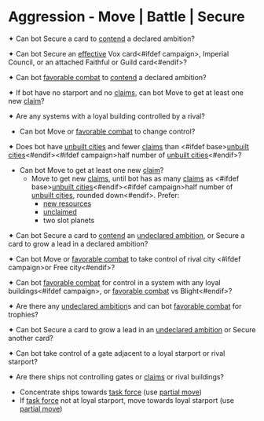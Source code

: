 # Aggression - Move | Battle | Secure

✦ <!-- priority=1 --> Can bot Secure a card to <ins>contend</ins> a declared ambition?

✦ <!-- priority=1.5 --> Can bot Secure an <ins>effective</ins> Vox card<#ifdef campaign>, Imperial Council, or an attached Faithful or Guild card<#endif>?

✦ <!-- priority=2 --> Can bot <ins>favorable combat</ins> to <ins>contend</ins> a declared ambition?

✦ <!-- Expand for starport priority=3 -->If bot have no starport and no <ins>claims</ins>, can bot Move to get at least one new <ins>claim</ins>?

✦ Are any systems with a loyal building controlled by a rival?

- <!-- priority=4 --> Can bot Move or <ins>favorable combat</ins> to change control?

✦ Does bot have <ins>unbuilt cities</ins> and fewer <ins>claims</ins> than <#ifdef base><ins>unbuilt cities</ins><#endif><#ifdef campaign>half number of <ins>unbuilt cities</ins><#endif>?

- Can bot Move to get at least one new <ins>claim</ins>?
	- <!-- Expand for city priority=5 --> Move to get new <ins>claims</ins>, until bot has as many <ins>claims</ins> as <#ifdef base><ins>unbuilt cities</ins><#endif><#ifdef campaign>half number of <ins>unbuilt cities</ins>, rounded down<#endif>. Prefer:
		- <ins>new resources</ins>
		- <ins>unclaimed</ins>
		- two slot planets

✦ <!-- priority=6 --> Can bot Secure a card to <ins>contend</ins> an <ins>undeclared ambition</ins>, <!-- priority=7 --> or Secure a card to grow a lead in a declared ambition?

✦ <!-- priority=10 --> Can bot Move or <ins>favorable combat</ins> to take control of rival city <#ifdef campaign>or Free city<#endif>?

✦ Can bot <ins>favorable combat</ins> for control in a system with any loyal buildings<#ifdef campaign>, or <ins>favorable combat</ins> vs Blight<#endif>?

✦ Are there any <ins>undeclared ambition</ins>s and can bot <ins>favorable combat</ins> for trophies?

✦ Can bot Secure a card to grow a lead in an <ins>undeclared ambition</ins> or Secure another card?

✦ Can bot take control of a gate adjacent to a loyal starport or rival starport?

✦ Are there ships not controlling gates or <ins>claims</ins> or rival buildings?

- Concentrate ships towards <ins>task force</ins> (use <ins>partial move</ins>)
- If <ins>task force</ins> not at loyal starport, move towards loyal starport (use <ins>partial move</ins>)

<div class="pagebreak"> </div>
